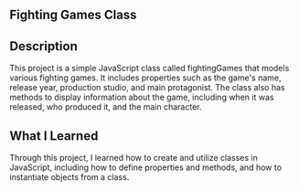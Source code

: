 ## Fighting Games Class


## Description

This project is a simple JavaScript class called fightingGames that models various fighting games. 
It includes properties such as the game's name, release year, production studio, and main protagonist. 
The class also has methods to display information about the game, including when it was released, who produced it, and the main character.


## What I Learned
Through this project, I learned how to create and utilize classes in JavaScript, 
including how to define properties and methods, and how to instantiate objects from a class.

